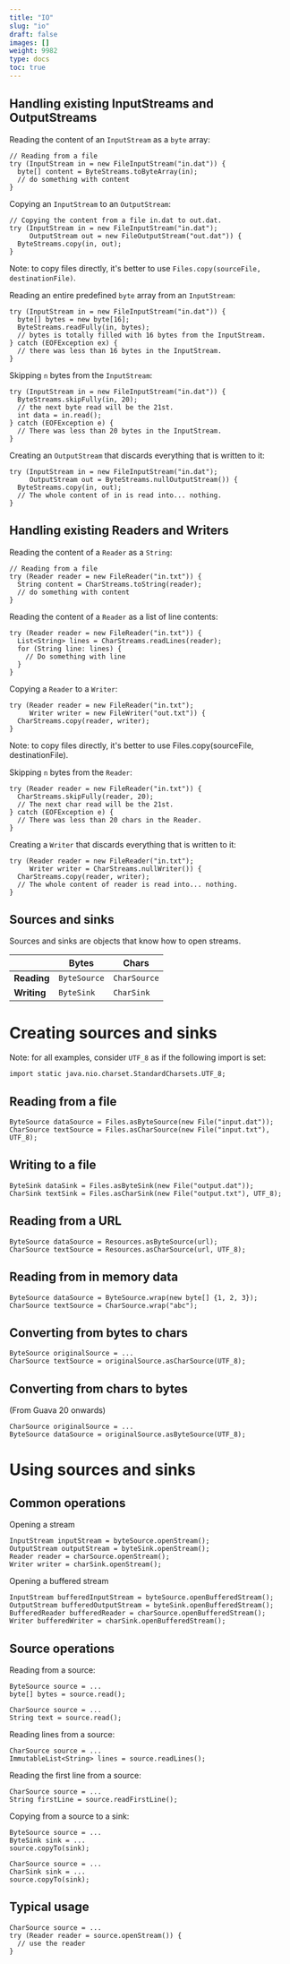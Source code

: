 ```yaml
---
title: "IO"
slug: "io"
draft: false
images: []
weight: 9982
type: docs
toc: true
---
```


## Handling existing InputStreams and OutputStreams
Reading the content of an `InputStream` as a `byte` array:

    // Reading from a file
    try (InputStream in = new FileInputStream("in.dat")) {
      byte[] content = ByteStreams.toByteArray(in);
      // do something with content
    }

Copying an `InputStream` to an `OutputStream`:

    // Copying the content from a file in.dat to out.dat.
    try (InputStream in = new FileInputStream("in.dat");
         OutputStream out = new FileOutputStream("out.dat")) {
      ByteStreams.copy(in, out);
    }

Note: to copy files directly, it's better to use `Files.copy(sourceFile, destinationFile)`.

Reading an entire predefined `byte` array from an `InputStream`:

    try (InputStream in = new FileInputStream("in.dat")) {
      byte[] bytes = new byte[16];
      ByteStreams.readFully(in, bytes);
      // bytes is totally filled with 16 bytes from the InputStream.
    } catch (EOFException ex) {
      // there was less than 16 bytes in the InputStream.
    }

Skipping `n` bytes from the `InputStream`:

    try (InputStream in = new FileInputStream("in.dat")) {
      ByteStreams.skipFully(in, 20);
      // the next byte read will be the 21st.
      int data = in.read();
    } catch (EOFException e) {
      // There was less than 20 bytes in the InputStream.
    }

Creating an `OutputStream` that discards everything that is written to it:

    try (InputStream in = new FileInputStream("in.dat");
         OutputStream out = ByteStreams.nullOutputStream()) {
      ByteStreams.copy(in, out);
      // The whole content of in is read into... nothing.
    }

## Handling existing Readers and Writers
Reading the content of a `Reader` as a `String`:

    // Reading from a file
    try (Reader reader = new FileReader("in.txt")) {
      String content = CharStreams.toString(reader);
      // do something with content
    }

Reading the content of a `Reader` as a list of line contents:

    try (Reader reader = new FileReader("in.txt")) {
      List<String> lines = CharStreams.readLines(reader);
      for (String line: lines) {
        // Do something with line
      }
    }

Copying a `Reader` to a `Writer`:

    try (Reader reader = new FileReader("in.txt");
         Writer writer = new FileWriter("out.txt")) {
      CharStreams.copy(reader, writer);
    }

Note: to copy files directly, it's better to use Files.copy(sourceFile, destinationFile).

Skipping `n` bytes from the `Reader`:

    try (Reader reader = new FileReader("in.txt")) {
      CharStreams.skipFully(reader, 20);
      // The next char read will be the 21st.
    } catch (EOFException e) {
      // There was less than 20 chars in the Reader.
    }

Creating a `Writer` that discards everything that is written to it:

    try (Reader reader = new FileReader("in.txt");
         Writer writer = CharStreams.nullWriter()) {
      CharStreams.copy(reader, writer);
      // The whole content of reader is read into... nothing.
    }

## Sources and sinks
Sources and sinks are objects that know how to open streams.

|             | Bytes        | Chars        | 
| ----------- | ------------ | ------------ |
| **Reading** | `ByteSource` | `CharSource` |
| **Writing** | `ByteSink`   | `CharSink`   |

# Creating sources and sinks

Note: for all examples, consider `UTF_8` as if the following import is set:

    import static java.nio.charset.StandardCharsets.UTF_8;

## Reading from a file

    ByteSource dataSource = Files.asByteSource(new File("input.dat"));
    CharSource textSource = Files.asCharSource(new File("input.txt"), UTF_8);

## Writing to a file

    ByteSink dataSink = Files.asByteSink(new File("output.dat"));
    CharSink textSink = Files.asCharSink(new File("output.txt"), UTF_8);

## Reading from a URL

    ByteSource dataSource = Resources.asByteSource(url);
    CharSource textSource = Resources.asCharSource(url, UTF_8);

## Reading from in memory data

    ByteSource dataSource = ByteSource.wrap(new byte[] {1, 2, 3});
    CharSource textSource = CharSource.wrap("abc");

## Converting from bytes to chars

    ByteSource originalSource = ...
    CharSource textSource = originalSource.asCharSource(UTF_8);

## Converting from chars to bytes

(From Guava 20 onwards)

    CharSource originalSource = ...
    ByteSource dataSource = originalSource.asByteSource(UTF_8);

# Using sources and sinks

## Common operations

Opening a stream

    InputStream inputStream = byteSource.openStream();
    OutputStream outputStream = byteSink.openStream();
    Reader reader = charSource.openStream();
    Writer writer = charSink.openStream();

Opening a buffered stream

    InputStream bufferedInputStream = byteSource.openBufferedStream();
    OutputStream bufferedOutputStream = byteSink.openBufferedStream();
    BufferedReader bufferedReader = charSource.openBufferedStream();
    Writer bufferedWriter = charSink.openBufferedStream();

## Source operations

Reading from a source:

    ByteSource source = ...
    byte[] bytes = source.read();

    CharSource source = ...
    String text = source.read();

Reading lines from a source:

    CharSource source = ...
    ImmutableList<String> lines = source.readLines();

Reading the first line from a source:

    CharSource source = ...
    String firstLine = source.readFirstLine();

Copying from a source to a sink:

    ByteSource source = ...
    ByteSink sink = ...
    source.copyTo(sink);

    CharSource source = ...
    CharSink sink = ...
    source.copyTo(sink);

## Typical usage

    CharSource source = ...
    try (Reader reader = source.openStream()) {
      // use the reader
    }

